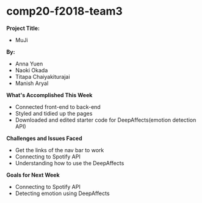 # comp20-f2018-team3

**Project Title:**
* MuJi

**By:**
* Anna Yuen
* Naoki Okada
* Titapa Chaiyakiturajai
* Manish Aryal

**What's Accomplished This Week**
* Connected front-end to back-end
* Styled and tidied up the pages
* Downloaded and edited starter code for DeepAffects(emotion detection API)

**Challenges and Issues Faced**
* Get the links of the nav bar to work
* Connecting to Spotify API
* Understanding how to use the DeepAffects

**Goals for Next Week**
* Connecting to Spotify API
* Detecting emotion using DeepAffects
